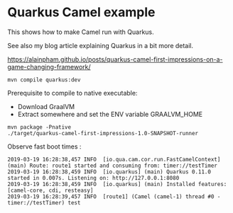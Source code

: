 # Quarkus Camel example

This shows how to make Camel run with Quarkus.

See also my blog article explaining Quarkus in a bit more detail.

https://alainpham.github.io/posts/quarkus-camel-first-impressions-on-a-game-changing-framework/

```
mvn compile quarkus:dev
```

Prerequisite to compile to native executable:

* Download GraalVM
* Extract somewhere and set the ENV variable GRAALVM_HOME

```
mvn package -Pnative
./target/quarkus-camel-first-impressions-1.0-SNAPSHOT-runner
```

Observe fast boot times :

```
2019-03-19 16:28:38,457 INFO  [io.qua.cam.cor.run.FastCamelContext] (main) Route: route1 started and consuming from: timer://testTimer
2019-03-19 16:28:38,459 INFO  [io.quarkus] (main) Quarkus 0.11.0 started in 0.007s. Listening on: http://127.0.0.1:8080
2019-03-19 16:28:38,459 INFO  [io.quarkus] (main) Installed features: [camel-core, cdi, resteasy]
2019-03-19 16:28:39,457 INFO  [route1] (Camel (camel-1) thread #0 - timer://testTimer) test
```
